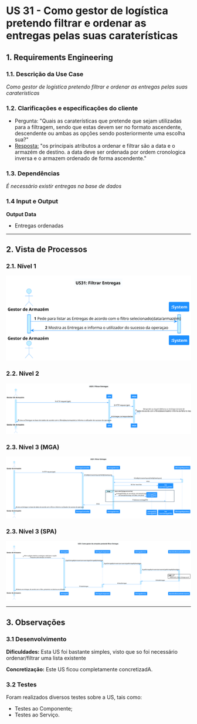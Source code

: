 # US 31 - Como gestor de logística pretendo filtrar e ordenar as entregas pelas suas caraterísticas

## **1. Requirements Engineering**

### **1.1. Descrição da Use Case**

*Como gestor de logística pretendo filtrar e ordenar as entregas pelas suas caraterísticas*

### **1.2. Clarificações e especificações do cliente**

* Pergunta: "Quais as caraterísticas que pretende que sejam utilizadas para a filtragem, sendo que estas devem ser no formato ascendente, descendente ou ambas as opções sendo posteriormente uma escolha sua?"
* [Resposta:](https://moodle.isep.ipp.pt/mod/forum/discuss.php?d=20171#p25601) "os principais atributos a ordenar e filtrar são a data e o armazém de destino. a data deve ser ordenada por ordem cronologica inversa e o armazem ordenado de forma ascendente."


### **1.3. Dependências**

*É necessário existir entregas na base de dados*

### **1.4 Input e Output**

**Output Data**

* Entregas ordenadas

---

## **2. Vista de Processos**

### **2.1. Nível 1**

![US31-Nível1](../diagramas/nivel1/MGA/US31__Filtrar_Entregas.svg)

### **2.2. Nível 2**

![US31-Nível2](../diagramas/nivel2/MGA/US31__Filtrar_Entregas.svg)

### **2.3. Nível 3 (MGA)**

![US31-ML-Nível3](../diagramas/nivel3/MGA/US31__Filtrar_Entregas.svg)

### **2.3. Nível 3 (SPA)**

![US31-SPA-Nível3](../diagramas/nivel3/SPA/US31__Filtrar_Entregas.svg)

---

## **3. Observações**

### **3.1 Desenvolvimento**

**Dificuldades:** Esta US foi bastante simples, visto que so foi necessário ordenar/filtrar uma lista existente

**Concretização:** Este US ficou completamente concretizadA.

### **3.2 Testes**

Foram realizados diversos testes sobre a US, tais como:

* Testes ao Componente;
* Testes ao Serviço.